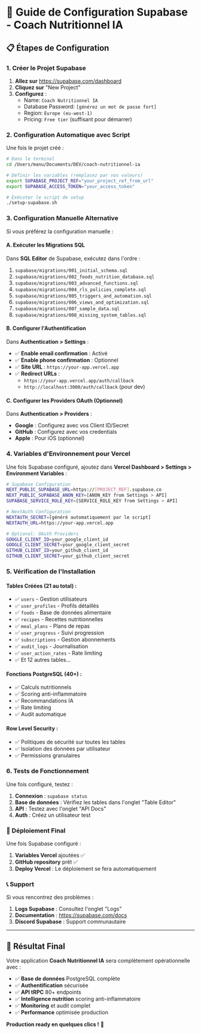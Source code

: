 # 🎯 Guide de Configuration Supabase - Coach Nutritionnel IA

## 📋 Étapes de Configuration

### **1. Créer le Projet Supabase**

1. **Allez sur** https://supabase.com/dashboard
2. **Cliquez sur** "New Project"
3. **Configurez** :
   - Name: `Coach Nutritionnel IA`
   - Database Password: `[générez un mot de passe fort]`
   - Region: `Europe (eu-west-1)`
   - Pricing: `Free tier` (suffisant pour démarrer)

### **2. Configuration Automatique avec Script**

Une fois le projet créé :

```bash
# Dans le terminal
cd /Users/manu/Documents/DEV/coach-nutritionnel-ia

# Définir les variables (remplacez par vos valeurs)
export SUPABASE_PROJECT_REF="your_project_ref_from_url"
export SUPABASE_ACCESS_TOKEN="your_access_token"

# Exécuter le script de setup
./setup-supabase.sh
```

### **3. Configuration Manuelle Alternative**

Si vous préférez la configuration manuelle :

#### **A. Exécuter les Migrations SQL**

Dans **SQL Editor** de Supabase, exécutez dans l'ordre :

1. `supabase/migrations/001_initial_schema.sql`
2. `supabase/migrations/002_foods_nutrition_database.sql`
3. `supabase/migrations/003_advanced_functions.sql`
4. `supabase/migrations/004_rls_policies_complete.sql`
5. `supabase/migrations/005_triggers_and_automation.sql`
6. `supabase/migrations/006_views_and_optimization.sql`
7. `supabase/migrations/007_sample_data.sql`
8. `supabase/migrations/008_missing_system_tables.sql`

#### **B. Configurer l'Authentification**

Dans **Authentication > Settings** :

- ✅ **Enable email confirmation** : Activé
- ✅ **Enable phone confirmation** : Optionnel
- ✅ **Site URL** : `https://your-app.vercel.app`
- ✅ **Redirect URLs** : 
  - `https://your-app.vercel.app/auth/callback`
  - `http://localhost:3000/auth/callback` (pour dev)

#### **C. Configurer les Providers OAuth** (Optionnel)

Dans **Authentication > Providers** :

- **Google** : Configurez avec vos Client ID/Secret
- **GitHub** : Configurez avec vos credentials
- **Apple** : Pour iOS (optionnel)

### **4. Variables d'Environnement pour Vercel**

Une fois Supabase configuré, ajoutez dans **Vercel Dashboard > Settings > Environment Variables** :

```bash
# Supabase Configuration
NEXT_PUBLIC_SUPABASE_URL=https://[PROJECT_REF].supabase.co
NEXT_PUBLIC_SUPABASE_ANON_KEY=[ANON_KEY from Settings > API]
SUPABASE_SERVICE_ROLE_KEY=[SERVICE_ROLE_KEY from Settings > API]

# NextAuth Configuration  
NEXTAUTH_SECRET=[généré automatiquement par le script]
NEXTAUTH_URL=https://your-app.vercel.app

# Optional: OAuth Providers
GOOGLE_CLIENT_ID=your_google_client_id
GOOGLE_CLIENT_SECRET=your_google_client_secret
GITHUB_CLIENT_ID=your_github_client_id
GITHUB_CLIENT_SECRET=your_github_client_secret
```

### **5. Vérification de l'Installation**

#### **Tables Créées (21 au total)** :
- ✅ `users` - Gestion utilisateurs
- ✅ `user_profiles` - Profils détaillés
- ✅ `foods` - Base de données alimentaire
- ✅ `recipes` - Recettes nutritionnelles
- ✅ `meal_plans` - Plans de repas
- ✅ `user_progress` - Suivi progression
- ✅ `subscriptions` - Gestion abonnements
- ✅ `audit_logs` - Journalisation
- ✅ `user_action_rates` - Rate limiting
- ✅ Et 12 autres tables...

#### **Fonctions PostgreSQL (40+)** :
- ✅ Calculs nutritionnels
- ✅ Scoring anti-inflammatoire
- ✅ Recommandations IA
- ✅ Rate limiting
- ✅ Audit automatique

#### **Row Level Security** :
- ✅ Politiques de sécurité sur toutes les tables
- ✅ Isolation des données par utilisateur
- ✅ Permissions granulaires

### **6. Tests de Fonctionnement**

Une fois configuré, testez :

1. **Connexion** : `supabase status`
2. **Base de données** : Vérifiez les tables dans l'onglet "Table Editor"
3. **API** : Testez avec l'onglet "API Docs"
4. **Auth** : Créez un utilisateur test

### **🚀 Déploiement Final**

Une fois Supabase configuré :

1. **Variables Vercel** ajoutées ✅
2. **GitHub repository** prêt ✅
3. **Deploy Vercel** : Le déploiement se fera automatiquement

### **📞 Support**

Si vous rencontrez des problèmes :

1. **Logs Supabase** : Consultez l'onglet "Logs"
2. **Documentation** : https://supabase.com/docs
3. **Discord Supabase** : Support communautaire

---

## 🎉 Résultat Final

Votre application **Coach Nutritionnel IA** sera complètement opérationnelle avec :

- ✅ **Base de données** PostgreSQL complète
- ✅ **Authentification** sécurisée
- ✅ **API tRPC** 80+ endpoints
- ✅ **Intelligence nutrition** scoring anti-inflammatoire
- ✅ **Monitoring** et audit complet
- ✅ **Performance** optimisée production

**Production ready en quelques clics !** 🚀